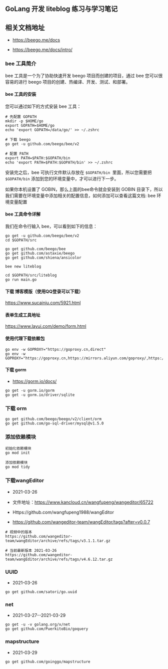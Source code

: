 ## GoLang 开发 liteblog 练习与学习笔记

## 相关文档地址

- https://beego.me/docs

- https://beego.me/docs/intro/

### bee 工具简介

bee 工具是一个为了协助快速开发 beego 项目而创建的项目，通过 bee 您可以很容易的进行 beego 项目的创建、热编译、开发、测试、和部署。

#### bee 工具的安装

您可以通过如下的方式安装 bee 工具：

```
# 先配置 GOPATH
mkdir -p $HOME/go
export GOPATH=$HOME/go
echo 'export GOPATH=/data/go/' >> ~/.zshrc

# 下载 beego
go get -u github.com/beego/bee/v2

# 配置 PATH
export PATH=$PATH:$GOPATH/bin
echo 'export PATH=$PATH:$GOPATH/bin' >> ~/.zshrc
```
安装完之后，bee 可执行文件默认存放在 `$GOPATH/bin `里面，所以您需要把` $GOPATH/bin` 添加到您的环境变量中，才可以进行下一步。

如果你本机设置了 GOBIN，那么上面的bee命令就会安装到 GOBIN 目录下，所以我们需要在环境变量中添加相关的配置信息，如何添加可以查看这篇文档: bee 环境变量配置

#### bee 工具命令详解

我们在命令行输入 bee，可以看到如下的信息：

```
go get -u github.com/beego/bee/v2
cd $GOPATH/src  

go get github.com/beego/bee
go get github.com/astaxie/beego
go get github.com/shiena/ansicolor

bee new liteblog

cd $GOPATH/src/liteblog
go run main.go
```

#### 下载 博客模版（使用QQ登录可以下载）

https://www.sucainiu.com/5921.html

#### 表单生成工具地址

https://www.layui.com/demo/form.html

#### 使用代理下载依赖包

```
go env -w GOPROXY="https://goproxy.cn,direct"
go env -w GOPROXY="https://goproxy.cn,https://mirrors.aliyun.com/goproxy/,https://goproxy.io,direct"
```

#### 下载 gorm

- https://gorm.io/docs/

```shell script
go get -u gorm.io/gorm
go get -u gorm.io/driver/sqlite
```

### 下载 orm

```
go get github.com/beego/beego/v2/client/orm
go get github.com/go-sql-driver/mysql@v1.5.0
```

### 添加依赖模块

```
初始化依赖模块
go mod init

添加依赖模块
go mod tidy

```

### 下载wangEditor

- 2021-03-26

- 文件地址：https://www.kancloud.cn/wangfupeng/wangeditor/65722
- Https://github.com/wangfupeng1988/wangEditor
- https://github.com/wangeditor-team/wangEditor/tags?after=v0.0.7

```
# 视频中的版本
https://github.com/wangeditor-team/wangEditor/archive/refs/tags/v3.1.1.tar.gz

# 当前最新版本 2021-03-26
https://github.com/wangeditor-team/wangEditor/archive/refs/tags/v4.6.12.tar.gz
```

### UUID

- 2021-03-26

```
go get github.com/satori/go.uuid
```

### net

- 2021-03-27--2021-03-29

```
go get -u -v golang.org/x/net
go get github.com/PuerkitoBio/goquery
```
### mapstructure

- 2021-03-29
```
go get github.com/goinggo/mapstructure
```













